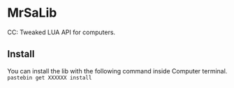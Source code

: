 # MrSaLib
CC: Tweaked LUA API for computers.

## Install
You can install the lib with the following command inside Computer terminal.
`pastebin get XXXXXX install`